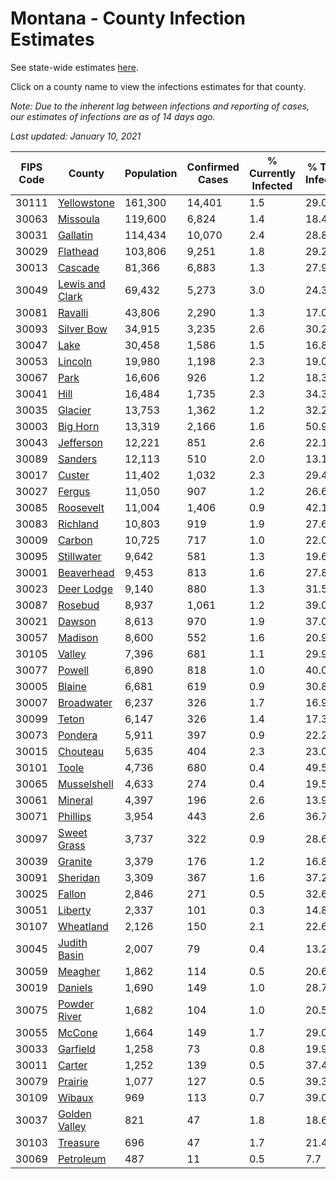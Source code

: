 # Montana - County Infection Estimates

See state-wide estimates [here](/infections/us-mt).

Click on a county name to view the infections estimates for that county.

*Note: Due to the inherent lag between infections and reporting of cases, our estimates of infections are as of 14 days ago.*

*Last updated: January 10, 2021*

|   FIPS Code |                             County |   Population |   Confirmed Cases |   % Currently Infected |   % Total Infected |
|-------------|------------------------------------|--------------|-------------------|------------------------|--------------------|
|       30111 |         [Yellowstone](yellowstone) |      161,300 |            14,401 |                    1.5 |               29.0 |
|       30063 |               [Missoula](missoula) |      119,600 |             6,824 |                    1.4 |               18.4 |
|       30031 |               [Gallatin](gallatin) |      114,434 |            10,070 |                    2.4 |               28.8 |
|       30029 |               [Flathead](flathead) |      103,806 |             9,251 |                    1.8 |               29.2 |
|       30013 |                 [Cascade](cascade) |       81,366 |             6,883 |                    1.3 |               27.9 |
|       30049 | [Lewis and Clark](lewis-and-clark) |       69,432 |             5,273 |                    3.0 |               24.3 |
|       30081 |                 [Ravalli](ravalli) |       43,806 |             2,290 |                    1.3 |               17.0 |
|       30093 |           [Silver Bow](silver-bow) |       34,915 |             3,235 |                    2.6 |               30.2 |
|       30047 |                       [Lake](lake) |       30,458 |             1,586 |                    1.5 |               16.8 |
|       30053 |                 [Lincoln](lincoln) |       19,980 |             1,198 |                    2.3 |               19.0 |
|       30067 |                       [Park](park) |       16,606 |               926 |                    1.2 |               18.3 |
|       30041 |                       [Hill](hill) |       16,484 |             1,735 |                    2.3 |               34.3 |
|       30035 |                 [Glacier](glacier) |       13,753 |             1,362 |                    1.2 |               32.2 |
|       30003 |               [Big Horn](big-horn) |       13,319 |             2,166 |                    1.6 |               50.9 |
|       30043 |             [Jefferson](jefferson) |       12,221 |               851 |                    2.6 |               22.1 |
|       30089 |                 [Sanders](sanders) |       12,113 |               510 |                    2.0 |               13.1 |
|       30017 |                   [Custer](custer) |       11,402 |             1,032 |                    2.3 |               29.4 |
|       30027 |                   [Fergus](fergus) |       11,050 |               907 |                    1.2 |               26.6 |
|       30085 |             [Roosevelt](roosevelt) |       11,004 |             1,406 |                    0.9 |               42.1 |
|       30083 |               [Richland](richland) |       10,803 |               919 |                    1.9 |               27.6 |
|       30009 |                   [Carbon](carbon) |       10,725 |               717 |                    1.0 |               22.0 |
|       30095 |           [Stillwater](stillwater) |        9,642 |               581 |                    1.3 |               19.6 |
|       30001 |           [Beaverhead](beaverhead) |        9,453 |               813 |                    1.6 |               27.8 |
|       30023 |           [Deer Lodge](deer-lodge) |        9,140 |               880 |                    1.3 |               31.5 |
|       30087 |                 [Rosebud](rosebud) |        8,937 |             1,061 |                    1.2 |               39.0 |
|       30021 |                   [Dawson](dawson) |        8,613 |               970 |                    1.9 |               37.0 |
|       30057 |                 [Madison](madison) |        8,600 |               552 |                    1.6 |               20.9 |
|       30105 |                   [Valley](valley) |        7,396 |               681 |                    1.1 |               29.9 |
|       30077 |                   [Powell](powell) |        6,890 |               818 |                    1.0 |               40.0 |
|       30005 |                   [Blaine](blaine) |        6,681 |               619 |                    0.9 |               30.8 |
|       30007 |           [Broadwater](broadwater) |        6,237 |               326 |                    1.7 |               16.9 |
|       30099 |                     [Teton](teton) |        6,147 |               326 |                    1.4 |               17.3 |
|       30073 |                 [Pondera](pondera) |        5,911 |               397 |                    0.9 |               22.2 |
|       30015 |               [Chouteau](chouteau) |        5,635 |               404 |                    2.3 |               23.0 |
|       30101 |                     [Toole](toole) |        4,736 |               680 |                    0.4 |               49.5 |
|       30065 |         [Musselshell](musselshell) |        4,633 |               274 |                    0.4 |               19.5 |
|       30061 |                 [Mineral](mineral) |        4,397 |               196 |                    2.6 |               13.9 |
|       30071 |               [Phillips](phillips) |        3,954 |               443 |                    2.6 |               36.7 |
|       30097 |         [Sweet Grass](sweet-grass) |        3,737 |               322 |                    0.9 |               28.6 |
|       30039 |                 [Granite](granite) |        3,379 |               176 |                    1.2 |               16.8 |
|       30091 |               [Sheridan](sheridan) |        3,309 |               367 |                    1.6 |               37.2 |
|       30025 |                   [Fallon](fallon) |        2,846 |               271 |                    0.5 |               32.6 |
|       30051 |                 [Liberty](liberty) |        2,337 |               101 |                    0.3 |               14.8 |
|       30107 |             [Wheatland](wheatland) |        2,126 |               150 |                    2.1 |               22.6 |
|       30045 |       [Judith Basin](judith-basin) |        2,007 |                79 |                    0.4 |               13.2 |
|       30059 |                 [Meagher](meagher) |        1,862 |               114 |                    0.5 |               20.6 |
|       30019 |                 [Daniels](daniels) |        1,690 |               149 |                    1.0 |               28.7 |
|       30075 |       [Powder River](powder-river) |        1,682 |               104 |                    1.0 |               20.5 |
|       30055 |                   [McCone](mccone) |        1,664 |               149 |                    1.7 |               29.0 |
|       30033 |               [Garfield](garfield) |        1,258 |                73 |                    0.8 |               19.9 |
|       30011 |                   [Carter](carter) |        1,252 |               139 |                    0.5 |               37.4 |
|       30079 |                 [Prairie](prairie) |        1,077 |               127 |                    0.5 |               39.3 |
|       30109 |                   [Wibaux](wibaux) |          969 |               113 |                    0.7 |               39.0 |
|       30037 |     [Golden Valley](golden-valley) |          821 |                47 |                    1.8 |               18.6 |
|       30103 |               [Treasure](treasure) |          696 |                47 |                    1.7 |               21.4 |
|       30069 |             [Petroleum](petroleum) |          487 |                11 |                    0.5 |                7.7 |